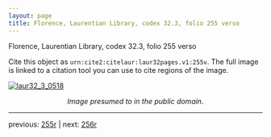 ```yaml
---
layout: page
title: Florence, Laurentian Library, codex 32.3, folio 255 verso
---
```


Florence, Laurentian Library, codex 32.3, folio 255 verso

Cite this object as `urn:cite2:citelaur:laur32pages.v1:255v`.  The full image is linked to a citation tool you can use to cite regions of the image.

[![laur32_3_0518](http://www.homermultitext.org/iipsrv?IIIF=/project/homer/pyramidal/deepzoom/citelaur/laur32imgs/v1/laur32_3_0518.tif/full/800,/0/default.jpg)](http://www.homermultitext.org/ict2/?urn=urn:cite2:citelaur:laur32imgs.v1:laur32_3_0518) 

<p style="text-align: center; font-style: italic;">Image presumed to in the public domain.</p>

---

previous: [255r](../255r/) | next: [256r](../256r/)